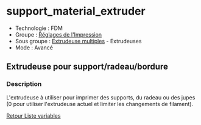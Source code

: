 # support_material_extruder

* Technologie : FDM
* Groupe : [Réglages de l'Impression](../print_settings/print_settings.md)
* Sous groupe : [Extrudeuse multiples](../print_settings/print_settings.md#extrudeuses-multiples) - Extrudeuses
* Mode : Avancé

## Extrudeuse pour support/radeau/bordure

### Description

L'extrudeuse à utiliser pour imprimer des supports, du radeau ou des jupes (0 pour utiliser l'extrudeuse actuel et limiter les changements de filament).

[Retour Liste variables](variable_list.md)
